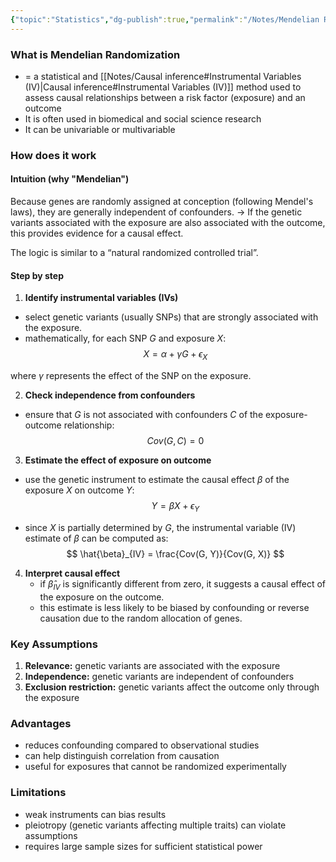 ```yaml
---
{"topic":"Statistics","dg-publish":true,"permalink":"/Notes/Mendelian Randomization/","dgPassFrontmatter":true,"noteIcon":""}
---
```


### What is Mendelian Randomization
- = a statistical and [[Notes/Causal inference#Instrumental Variables (IV)\|Causal inference#Instrumental Variables (IV)]] method used to assess causal relationships between a risk factor (exposure) and an outcome
- It is often used in biomedical and social science research
- It can be univariable or multivariable
### How does it work

#### Intuition (why "Mendelian")
Because genes are randomly assigned at conception (following Mendel's laws), they are generally independent of confounders.
-> If the genetic variants associated with the exposure are also associated with the outcome, this provides evidence for a causal effect.

The logic is similar to a “natural randomized controlled trial”.
#### Step by step
1. **Identify instrumental variables (IVs)** 
- select genetic variants (usually SNPs) that are strongly associated with the exposure.  
- mathematically, for each SNP $G$ and exposure $X$:  
$$
X = \alpha + \gamma G + \epsilon_X
$$
	
where $\gamma$ represents the effect of the SNP on the exposure.

2. **Check independence from confounders**  
- ensure that $G$ is not associated with confounders $C$ of the exposure-outcome relationship:  
$$
Cov(G, C) = 0
$$

3. **Estimate the effect of exposure on outcome**  
- use the genetic instrument to estimate the causal effect $\beta$ of the exposure $X$ on outcome $Y$:  
$$
Y = \beta X + \epsilon_Y
$$  

- since $X$ is partially determined by $G$, the instrumental variable (IV) estimate of $\beta$ can be computed as:  
$$
\hat{\beta}_{IV} = \frac{Cov(G, Y)}{Cov(G, X)}
$$

4. **Interpret causal effect**  
	- if $\hat{\beta}_{IV}$ is significantly different from zero, it suggests a causal effect of the exposure on the outcome.  
	- this estimate is less likely to be biased by confounding or reverse causation due to the random allocation of genes.
### Key Assumptions
1. **Relevance:** genetic variants are associated with the exposure  
2. **Independence:** genetic variants are independent of confounders  
3. **Exclusion restriction:** genetic variants affect the outcome only through the exposure  

### Advantages
- reduces confounding compared to observational studies  
- can help distinguish correlation from causation  
- useful for exposures that cannot be randomized experimentally  

### Limitations
- weak instruments can bias results  
- pleiotropy (genetic variants affecting multiple traits) can violate assumptions  
- requires large sample sizes for sufficient statistical power